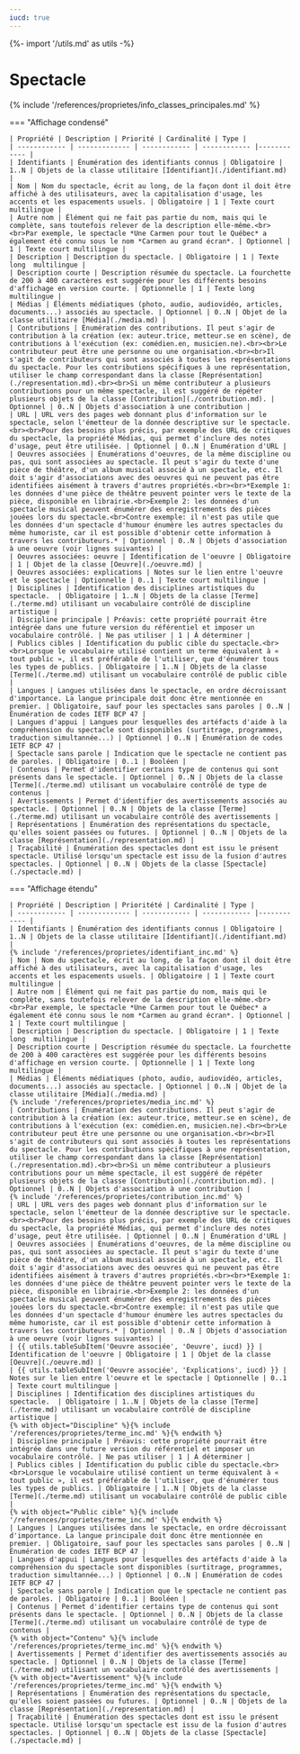 ```yaml
---
iucd: true
---
```


{%- import '/utils.md' as utils -%}


# Spectacle

{% include '/references/proprietes/info_classes_principales.md' %}

=== "Affichage condensé"

    | Propriété | Description | Priorité | Cardinalité | Type |
    | ------------ | ------------- | ------------ | ------------ |------------ |
    | Identifiants | Énumération des identifiants connus | Obligatoire | 1..N | Objets de la classe utilitaire [Identifiant](./identifiant.md) |
    | Nom | Nom du spectacle, écrit au long, de la façon dont il doit être affiché à des utilisateurs, avec la capitalisation d'usage, les accents et les espacements usuels. | Obligatoire | 1 | Texte court multilingue |
    | Autre nom | Élément qui ne fait pas partie du nom, mais qui le complète, sans toutefois relever de la description elle-même.<br><br>Par exemple, le spectacle *Une Carmen pour tout le Québec* a également été connu sous le nom *Carmen au grand écran*. | Optionnel | 1 | Texte court multilingue |
    | Description | Description du spectacle. | Obligatoire | 1 | Texte long  multilingue |
    | Description courte | Description résumée du spectacle. La fourchette de 200 à 400 caractères est suggérée pour les différents besoins d'affichage en version courte. | Optionnelle | 1 | Texte long multilingue |
    | Médias | Éléments médiatiques (photo, audio, audiovidéo, articles, documents...) associés au spectacle. | Optionnel | 0..N | Objet de la classe utilitaire [Média](./media.md) |
    | Contributions | Énumération des contributions. Il peut s'agir de contribution à la création (ex: auteur.trice, metteur.se en scène), de contributions à l'exécution (ex: comédien.en, musicien.ne).<br><br>Le contributeur peut être une personne ou une organisation.<br><br>Il s'agit de contributeurs qui sont associés à toutes les représentations du spectacle. Pour les contributions spécifiques à une représentation, utiliser le champ correspondant dans la classe [Représentation](./representation.md).<br><br>Si un même contributeur a plusieurs contributions pour un même spectacle, il est suggéré de répéter plusieurs objets de la classe [Contribution](./contribution.md). | Optionnel | 0..N | Objets d'association à une contribution |
    | URL | URL vers des pages web donnant plus d'information sur le spectacle, selon l'émetteur de la donnée descriptive sur le spectacle.<br><br>Pour des besoins plus précis, par exemple des URL de critiques du spectacle, la propriété Médias, qui permet d'inclure des notes d'usage, peut être utilisée. | Optionnel | 0..N | Énumération d'URL |
    | Oeuvres associées | Énumérations d'oeuvres, de la même discipline ou pas, qui sont associées au spectacle. Il peut s'agir du texte d'une pièce de théâtre, d'un album musical associé à un spectacle, etc. Il doit s'agir d'associations avec des oeuvres qui ne peuvent pas être identifiées aisément à travers d'autres propriétés.<br><br>*Exemple 1: les données d'une pièce de théâtre peuvent pointer vers le texte de la pièce, disponible en librairie.<br>Exemple 2: les données d'un spectacle musical peuvent énumérer des enregistrements des pièces jouées lors du spectacle.<br>Contre exemple: il n'est pas utile que les données d'un spectacle d'humour énumère les autres spectacles du même humoriste, car il est possible d'obtenir cette information à travers les contributeurs.* | Optionnel | 0..N | Objets d'association à une oeuvre (voir lignes suivantes) |
    | Oeuvres associées: oeuvre | Identification de l'oeuvre | Obligatoire | 1 | Objet de la classe [Oeuvre](./oeuvre.md) |
    | Oeuvres associées: explications | Notes sur le lien entre l'oeuvre et le spectacle | Optionnelle | 0..1 | Texte court multilingue |
    | Disciplines | Identification des disciplines artistiques du spectacle.  | Obligatoire | 1..N | Objets de la classe [Terme](./terme.md) utilisant un vocabulaire contrôlé de discipline artistique |
    | Discipline principale | Préavis: cette propriété pourrait être intégrée dans une future version du référentiel et imposer un vocabulaire contrôlé. | Ne pas utiliser | 1 | À déterminer |
    | Publics cibles | Identification du public cible du spectacle.<br><br>Lorsque le vocabulaire utilisé contient un terme équivalent à « tout public », il est préférable de l'utiliser, que d'énumérer tous les types de publics. | Obligatoire | 1..N | Objets de la classe [Terme](./terme.md) utilisant un vocabulaire contrôlé de public cible |
    | Langues | Langues utilisées dans le spectacle, en ordre décroissant d'importance. La langue principale doit donc être mentionnée en premier. | Obligatoire, sauf pour les spectacles sans paroles | 0..N | Énumération de codes IETF BCP 47 |
    | Langues d'appui | Langues pour lesquelles des artéfacts d'aide à la compréhension du spectacle sont disponibles (surtitrage, programmes, traduction simultannée...) | Optionnel | 0..N | Énumération de codes IETF BCP 47 |
    | Spectacle sans parole | Indication que le spectacle ne contient pas de paroles. | Obligatoire | 0..1 | Booléen |
    | Contenus | Permet d'identifier certains type de contenus qui sont présents dans le spectacle. | Optionnel | 0..N | Objets de la classe [Terme](./terme.md) utilisant un vocabulaire contrôlé de type de contenus |
    | Avertissements | Permet d'identifier des avertissements associés au spectacle. | Optionnel | 0..N | Objets de la classe [Terme](./terme.md) utilisant un vocabulaire contrôlé des avertissements |
    | Représentations | Énumération des représentations du spectacle, qu'elles soient passées ou futures. | Optionnel | 0..N | Objets de la classe [Représentation](./representation.md) |
    | Traçabilité | Énumération des spectacles dont est issu le présent spectacle. Utilisé lorsqu'un spectacle est issu de la fusion d'autres spectacles. | Optionnel | 0..N | Objets de la classe [Spectacle](./spectacle.md) |


=== "Affichage étendu"


    | Propriété | Description | Prioritété | Cardinalité | Type |
    | ------------ | ------------- | ------------ | ------------ |------------ |
    | Identifiants | Énumération des identifiants connus | Obligatoire | 1..N | Objets de la classe utilitaire [Identifiant](./identifiant.md) |
    {% include '/references/proprietes/identifiant_inc.md' %}
    | Nom | Nom du spectacle, écrit au long, de la façon dont il doit être affiché à des utilisateurs, avec la capitalisation d'usage, les accents et les espacements usuels. | Obligatoire | 1 | Texte court multilingue |
    | Autre nom | Élément qui ne fait pas partie du nom, mais qui le complète, sans toutefois relever de la description elle-même.<br><br>Par exemple, le spectacle *Une Carmen pour tout le Québec* a également été connu sous le nom *Carmen au grand écran*. | Optionnel | 1 | Texte court multilingue |
    | Description | Description du spectacle. | Obligatoire | 1 | Texte long  multilingue |
    | Description courte | Description résumée du spectacle. La fourchette de 200 à 400 caractères est suggérée pour les différents besoins d'affichage en version courte. | Optionnelle | 1 | Texte long multilingue |
    | Médias | Éléments médiatiques (photo, audio, audiovidéo, articles, documents...) associés au spectacle. | Optionnel | 0..N | Objet de la classe utilitaire [Média](./media.md) |
    {% include '/references/proprietes/media_inc.md' %}
    | Contributions | Énumération des contributions. Il peut s'agir de contribution à la création (ex: auteur.trice, metteur.se en scène), de contributions à l'exécution (ex: comédien.en, musicien.ne).<br><br>Le contributeur peut être une personne ou une organisation.<br><br>Il s'agit de contributeurs qui sont associés à toutes les représentations du spectacle. Pour les contributions spécifiques à une représentation, utiliser le champ correspondant dans la classe [Représentation](./representation.md).<br><br>Si un même contributeur a plusieurs contributions pour un même spectacle, il est suggéré de répéter plusieurs objets de la classe [Contribution](./contribution.md). | Optionnel | 0..N | Objets d'association à une contribution |
    {% include '/references/proprietes/contribution_inc.md' %}
    | URL | URL vers des pages web donnant plus d'information sur le spectacle, selon l'émetteur de la donnée descriptive sur le spectacle.<br><br>Pour des besoins plus précis, par exemple des URL de critiques du spectacle, la propriété Médias, qui permet d'inclure des notes d'usage, peut être utilisée. | Optionnel | 0..N | Énumération d'URL |
    | Oeuvres associées | Énumérations d'oeuvres, de la même discipline ou pas, qui sont associées au spectacle. Il peut s'agir du texte d'une pièce de théâtre, d'un album musical associé à un spectacle, etc. Il doit s'agir d'associations avec des oeuvres qui ne peuvent pas être identifiées aisément à travers d'autres propriétés.<br><br>*Exemple 1: les données d'une pièce de théâtre peuvent pointer vers le texte de la pièce, disponible en librairie.<br>Exemple 2: les données d'un spectacle musical peuvent énumérer des enregistrements des pièces jouées lors du spectacle.<br>Contre exemple: il n'est pas utile que les données d'un spectacle d'humour énumère les autres spectacles du même humoriste, car il est possible d'obtenir cette information à travers les contributeurs.* | Optionnel | 0..N | Objets d'association à une oeuvre (voir lignes suivantes) |
    | {{ utils.tableSubItem('Oeuvre associée', 'Oeuvre', iucd) }} | Identification de l'oeuvre | Obligatoire | 1 | Objet de la classe [Oeuvre](./oeuvre.md) |
    | {{ utils.tableSubItem('Oeuvre associée', 'Explications', iucd) }} | Notes sur le lien entre l'oeuvre et le spectacle | Optionnelle | 0..1 | Texte court multilingue |
    | Disciplines | Identification des disciplines artistiques du spectacle.  | Obligatoire | 1..N | Objets de la classe [Terme](./terme.md) utilisant un vocabulaire contrôlé de discipline artistique |
    {% with object="Discipline" %}{% include '/references/proprietes/terme_inc.md' %}{% endwith %}
    | Discipline principale | Préavis: cette propriété pourrait être intégrée dans une future version du référentiel et imposer un vocabulaire contrôlé. | Ne pas utiliser | 1 | À déterminer |
    | Publics cibles | Identification du public cible du spectacle.<br><br>Lorsque le vocabulaire utilisé contient un terme équivalent à « tout public », il est préférable de l'utiliser, que d'énumérer tous les types de publics. | Obligatoire | 1..N | Objets de la classe [Terme](./terme.md) utilisant un vocabulaire contrôlé de public cible |
    {% with object="Public cible" %}{% include '/references/proprietes/terme_inc.md' %}{% endwith %}
    | Langues | Langues utilisées dans le spectacle, en ordre décroissant d'importance. La langue principale doit donc être mentionnée en premier. | Obligatoire, sauf pour les spectacles sans paroles | 0..N | Énumération de codes IETF BCP 47 |
    | Langues d'appui | Langues pour lesquelles des artéfacts d'aide à la compréhension du spectacle sont disponibles (surtitrage, programmes, traduction simultannée...) | Optionnel | 0..N | Énumération de codes IETF BCP 47 |
    | Spectacle sans parole | Indication que le spectacle ne contient pas de paroles. | Obligatoire | 0..1 | Booléen |
    | Contenus | Permet d'identifier certains type de contenus qui sont présents dans le spectacle. | Optionnel | 0..N | Objets de la classe [Terme](./terme.md) utilisant un vocabulaire contrôlé de type de contenus |
    {% with object="Contenu" %}{% include '/references/proprietes/terme_inc.md' %}{% endwith %}
    | Avertissements | Permet d'identifier des avertissements associés au spectacle. | Optionnel | 0..N | Objets de la classe [Terme](./terme.md) utilisant un vocabulaire contrôlé des avertissements |
    {% with object="Avertissement" %}{% include '/references/proprietes/terme_inc.md' %}{% endwith %}
    | Représentations | Énumération des représentations du spectacle, qu'elles soient passées ou futures. | Optionnel | 0..N | Objets de la classe [Représentation](./representation.md) |
    | Traçabilité | Énumération des spectacles dont est issu le présent spectacle. Utilisé lorsqu'un spectacle est issu de la fusion d'autres spectacles. | Optionnel | 0..N | Objets de la classe [Spectacle](./spectacle.md) |
